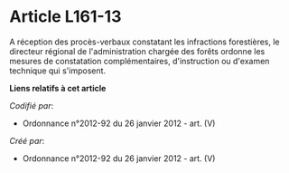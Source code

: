 # Article L161-13

A réception des procès-verbaux constatant les infractions forestières, le directeur régional de l'administration chargée des
forêts ordonne les mesures de constatation complémentaires, d'instruction ou d'examen technique qui s'imposent.

**Liens relatifs à cet article**

_Codifié par_:

  - Ordonnance n°2012-92 du 26 janvier 2012 - art. (V)

_Créé par_:

  - Ordonnance n°2012-92 du 26 janvier 2012 - art. (V)
